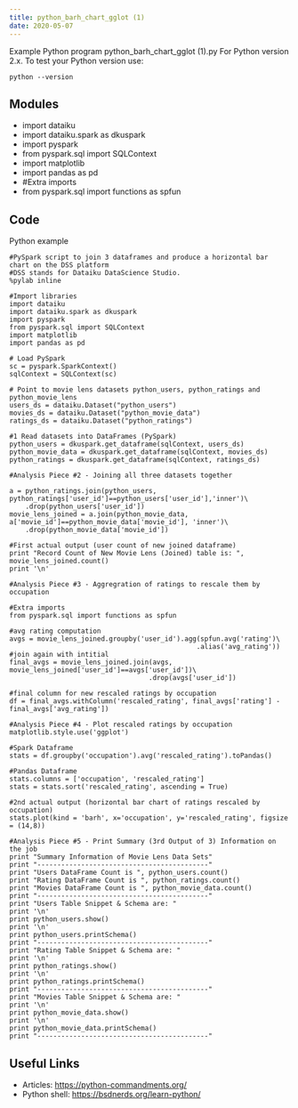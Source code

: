 ```yaml
---
title: python_barh_chart_gglot (1)
date: 2020-05-07
---
```

Example Python program python_barh_chart_gglot (1).py
For Python version 2.x.
To test your Python version use:

    python --version

## Modules

* import dataiku
* import dataiku.spark as dkuspark
* import pyspark
* from pyspark.sql import SQLContext
* import matplotlib
* import pandas as pd
* #Extra imports
* from pyspark.sql import functions as spfun

## Code

Python example

    #PySpark script to join 3 dataframes and produce a horizontal bar chart on the DSS platform
    #DSS stands for Dataiku DataScience Studio.
    %pylab inline
    
    #Import libraries
    import dataiku
    import dataiku.spark as dkuspark
    import pyspark
    from pyspark.sql import SQLContext
    import matplotlib
    import pandas as pd
    
    # Load PySpark
    sc = pyspark.SparkContext()
    sqlContext = SQLContext(sc)
    
    # Point to movie lens datasets python_users, python_ratings and python_movie_lens
    users_ds = dataiku.Dataset("python_users")
    movies_ds = dataiku.Dataset("python_movie_data")
    ratings_ds = dataiku.Dataset("python_ratings")
    
    #1 Read datasets into DataFrames (PySpark)
    python_users = dkuspark.get_dataframe(sqlContext, users_ds)
    python_movie_data = dkuspark.get_dataframe(sqlContext, movies_ds)
    python_ratings = dkuspark.get_dataframe(sqlContext, ratings_ds)
    
    #Analysis Piece #2 - Joining all three datasets together
    
    a = python_ratings.join(python_users, python_ratings['user_id']==python_users['user_id'],'inner')\
        .drop(python_users['user_id'])
    movie_lens_joined = a.join(python_movie_data, a['movie_id']==python_movie_data['movie_id'], 'inner')\
        .drop(python_movie_data['movie_id'])
    
    #First actual output (user count of new joined dataframe)
    print "Record Count of New Movie Lens (Joined) table is: ", movie_lens_joined.count()
    print '\n'
    
    #Analysis Piece #3 - Aggregration of ratings to rescale them by occupation
    
    #Extra imports
    from pyspark.sql import functions as spfun
    
    #avg rating computation
    avgs = movie_lens_joined.groupby('user_id').agg(spfun.avg('rating')\
                                                   .alias('avg_rating'))
    #join again with intitial
    final_avgs = movie_lens_joined.join(avgs, movie_lens_joined['user_id']==avgs['user_id'])\
                                       .drop(avgs['user_id'])
    
    #final column for new rescaled ratings by occupation
    df = final_avgs.withColumn('rescaled_rating', final_avgs['rating'] - final_avgs['avg_rating'])
    
    #Analysis Piece #4 - Plot rescaled ratings by occupation
    matplotlib.style.use('ggplot')
    
    #Spark Dataframe
    stats = df.groupby('occupation').avg('rescaled_rating').toPandas()
    
    #Pandas Dataframe
    stats.columns = ['occupation', 'rescaled_rating']
    stats = stats.sort('rescaled_rating', ascending = True)
    
    #2nd actual output (horizontal bar chart of ratings rescaled by occupation)
    stats.plot(kind = 'barh', x='occupation', y='rescaled_rating', figsize = (14,8))
    
    #Analysis Piece #5 - Print Summary (3rd Output of 3) Information on the job
    print "Summary Information of Movie Lens Data Sets"
    print "-------------------------------------------"
    print "Users DataFrame Count is ", python_users.count()
    print "Rating DataFrame Count is ", python_ratings.count()
    print "Movies DataFrame Count is ", python_movie_data.count()
    print "-------------------------------------------"
    print "Users Table Snippet & Schema are: "
    print '\n'
    print python_users.show()
    print '\n'
    print python_users.printSchema()
    print "-------------------------------------------"
    print "Rating Table Snippet & Schema are: "
    print '\n'
    print python_ratings.show()
    print '\n'
    print python_ratings.printSchema()
    print "-------------------------------------------"
    print "Movies Table Snippet & Schema are: "
    print '\n'
    print python_movie_data.show()
    print '\n'
    print python_movie_data.printSchema()
    print "-------------------------------------------"
    

## Useful Links

- Articles: https://python-commandments.org/
- Python shell: https://bsdnerds.org/learn-python/
